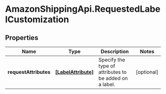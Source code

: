 # AmazonShippingApi.RequestedLabelCustomization

## Properties

Name | Type | Description | Notes
------------ | ------------- | ------------- | -------------
**requestAttributes** | [**[LabelAttribute]**](LabelAttribute.md) | Specify the type of attributes to be added on a label. | [optional] 


